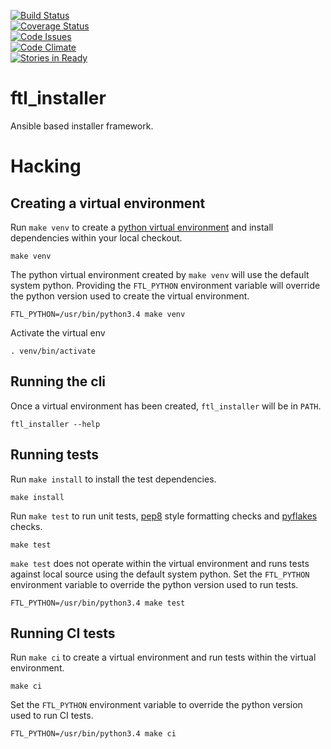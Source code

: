 [![Build Status](https://travis-ci.org/ftl-toolbox/ftl_installer.svg?branch=master)](https://travis-ci.org/ftl-toolbox/ftl_installer)  
[![Coverage Status](https://coveralls.io/repos/github/ftl-toolbox/ftl_installer/badge.svg?branch=master)](https://coveralls.io/github/ftl-toolbox/ftl_installer?branch=master)  
[![Code Issues](https://www.quantifiedcode.com/api/v1/project/aaa41fbdcc7c4068a67ecfd7b1dbe2b6/badge.svg)](https://www.quantifiedcode.com/app/project/aaa41fbdcc7c4068a67ecfd7b1dbe2b6)  
[![Code Climate](https://codeclimate.com/github/ftl-toolbox/ftl_installer/badges/issue_count.svg)](https://codeclimate.com/github/ftl-toolbox/ftl_installer)  
[![Stories in Ready](https://badge.waffle.io/ftl-toolbox/ftl_installer.svg?label=ready&title=Ready)](http://waffle.io/ftl-toolbox/ftl_installer)  

# ftl_installer
Ansible based installer framework.

# Hacking

## Creating a virtual environment

Run `make venv` to create a [python virtual
environment](https://virtualenv.pypa.io/en/latest/) and install
dependencies within your local checkout.

```
make venv
```

The python virtual environment created by `make venv` will use the
default system python. Providing the `FTL_PYTHON` environment variable
will override the python version used to create the virtual environment.

```
FTL_PYTHON=/usr/bin/python3.4 make venv
```

Activate the virtual env

```
. venv/bin/activate
```

## Running the cli

Once a virtual environment has been created, `ftl_installer` will be in `PATH`.

```
ftl_installer --help
```

## Running tests

Run `make install` to install the test dependencies.

```
make install
```

Run `make test` to run unit tests,
[pep8](http://www.python.org/dev/peps/pep-0008) style formatting
checks and [pyflakes](https://pypi.python.org/pypi/pyflakes) checks.

```
make test
```

`make test` does not operate within the virtual environment and runs
tests against local source using the default system python. Set the
`FTL_PYTHON` environment variable to override the python version used
to run tests.

```
FTL_PYTHON=/usr/bin/python3.4 make test
```

## Running CI tests

Run `make ci` to create a virtual environment and run tests within the
virtual environment.

```
make ci
```

Set the `FTL_PYTHON` environment variable to override the python
version used to run CI tests.

```
FTL_PYTHON=/usr/bin/python3.4 make ci
```
